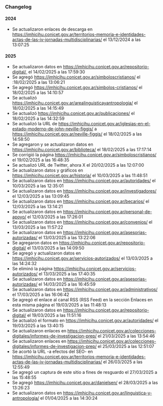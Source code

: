 ### Changelog

#### 2024
* Se actualizaron enlaces de descarga en https://imhicihu.conicet.gov.ar/territorios-memoria-e-identidades-actas-de-las-iv-jornadas-multidisciplinarias/ el 13/12/2024 a las 13:07:25

#### 2025
* Se actualizaron datos en https://imhicihu.conicet.gov.ar/repositorio-digital/  el 14/02/2025 a las 17:59:30
* Se agregó https://imhicihu.conicet.gov.ar/simboloscristianos/ el :18/02/2025 a las 13:06:21
*	Se agregó https://imhicihu.conicet.gov.ar/simbolos-cristianos/ el 18/02/2025 a las 14:10:57
*	Se actualizó https://imhicihu.conicet.gov.ar/arealinguisticayantropologia/ el 18/02/2025 a las 14:15:49
*	Se actualizó https://imhicihu.conicet.gov.ar/publicaciones/ el 18/02/2025 a las 14:32:59
*	Se actualizó la URL de https://imhicihu.conicet.gov.ar/iglesias-en-el-estado-moderno-de-john-neville-figgis/ a https://imhicihu.conicet.gov.ar/neville-figgis/ el 18/02/2025 a las 14:58:50
*	Se agregaron y se actualizaron datos en https://imhicihu.conicet.gov.ar/biblioteca/ el 18/02/2025 a las 17:17:14
*	Se corrigió la página https://imhicihu.conicet.gov.ar/simboloscristianos/ el 19/02/2025 a las 16:48:35
*	Se actualizó URL de Twitter, ahora X el 20/02/2025 a las 12:07:00
*	Se actualizaron datos y gráficos en https://imhicihu.conicet.gov.ar/historia/ el 10/03/2025 a las 11:48:51
* Se actualizaron datos en https://imhicihu.conicet.gov.ar/autoridades/ el 10/03/2025 a las 12:35:01
* Se actualizaron datos en https://imhicihu.conicet.gov.ar/investigadores/ el 12/03/2025 a las 13:09:45
* Se actualizaron datos en https://imhicihu.conicet.gov.ar/becarios/ el 12/03/2025 a las 13:14:21
* Se actualizaron datos en https://imhicihu.conicet.gov.ar/personal-de-apoyo/ el 12/03/2025 a las 17:26:01
* Se actualizaron datos en https://imhicihu.conicet.gov.ar/convenios/ el 13/03/2025 a las 11:57:22
* Se actualizaron datos en https://imhicihu.conicet.gov.ar/asesorias-autorizadas/ el 13/03/2025 a las 13:22:06
* Se agregaron datos en https://imhicihu.conicet.gov.ar/repositorio-digital/ el 13/03/2025 a las 14:09:50
* Se agregó y actualizaron datos en https://imhicihu.conicet.gov.ar/servicios-autorizados/ el 13/03/2025 a las 14:24:32
* Se eliminó la página https://imhicihu.conicet.gov.ar/servicios-autorizados/ el 13/03/2025 a las 17:40:35
* Se actualizaron datos en https://imhicihu.conicet.gov.ar/asesorias-autorizadas/ el 14/03/2025 a las 16:45:59
* Se actualizaron datos en https://imhicihu.conicet.gov.ar/administrativos/ el 17/03/2025 a las 16:06:42
* Se agregó el enlace al canal RSS (RSS Feed) en la sección Enlaces en esta misma página el 19/03/2025 a las 11:48:13
* Se actualizaron datos en https://imhicihu.conicet.gov.ar/repositorio-digital/ el 19/03/2025 a las 11:51:16
* Se actualizó el formato en https://imhicihu.conicet.gov.ar/autoridades/ el 19/03/2025 a las 13:40:15
* Se actualizaron enlaces en https://imhicihu.conicet.gov.ar/colecciones-digitales/informes-de-investigacion-prep/ el 21/03/2025 a las 13:54:46
* Se actualizaron enlaces en https://imhicihu.conicet.gov.ar/colecciones-digitales/informes-de-investigacion-prep/ el 25/03/2025 a las 12:51:07
* Se acortó la URL -a efectos del SEO- en https://imhicihu.conicet.gov.ar/territorios-memoria-e-identidades-actas-de-las-iv-jornadas-multidisciplinarias/ el 26/03/2025 a las 12:55:49
* Se agregó un captura de este sitio a fines de resguardo el 27/03/2025 a las 15:48:55
* Se agregó https://imhicihu.conicet.gov.ar/danielsen/ el 28/03/2025 a las 13:26:23
* Se actualizaron datos en https://imhicihu.conicet.gov.ar/linguistica-y-antropologia/ el 01/04/2025 a las 14:30:24
